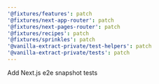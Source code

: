 ```yaml
---
'@fixtures/features': patch
'@fixtures/next-app-router': patch
'@fixtures/next-pages-router': patch
'@fixtures/recipes': patch
'@fixtures/sprinkles': patch
'@vanilla-extract-private/test-helpers': patch
'@vanilla-extract-private/tests': patch
---
```


Add Next.js e2e snapshot tests